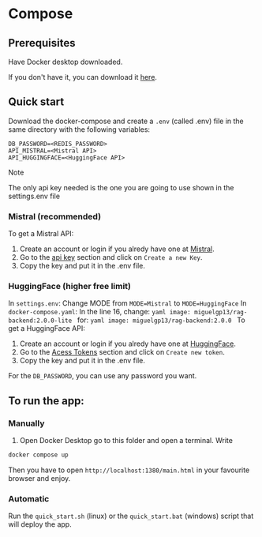 # Compose
## Prerequisites
Have Docker desktop downloaded.

If you don't have it, you can download it [here](https://docs.docker.com/get-started/introduction/get-docker-desktop/).

## Quick start
Download the docker-compose and create a `.env` (called .env) file in the same directory with the following variables:
```env
DB_PASSWORD=<REDIS_PASSWORD>
API_MISTRAL=<Mistral API>
API_HUGGINGFACE=<HuggingFace API>
```
> [!NOTE] 
> The only api key needed is the one you are going to use shown in the settings.env file
### Mistral (recommended)
To get a Mistral API:
1. Create an account or login if you alredy have one at [Mistral](https://auth.mistral.ai/ui/login).
2. Go to the [api key](https://console.mistral.ai/api-keys) section and click on `Create a new Key`.
3. Copy the key and put it in the .env file.

### HuggingFace (higher free limit)
In `settings.env`:
    Change MODE from `MODE=Mistral` to `MODE=HuggingFace`
In `docker-compose.yaml`:
    In the line 16, change:
    ```yaml
    image: miguelgp13/rag-backend:2.0.0-lite
    ```
    for:
    ```yaml
    image: miguelgp13/rag-backend:2.0.0
    ```
To get a HuggingFace API:
1. Create an account or login if you alredy have one at [HuggingFace](https://huggingface.co/login).
2. Go to the [Acess Tokens](https://huggingface.co/settings/tokens) section and click on `Create new token`.
3. Copy the key and put it in the .env file.

For the `DB_PASSWORD`, you can use any password you want.

## To run the app:
### Manually 
1. Open Docker Desktop go to this folder and open a terminal. Write
```bash
docker compose up
```
Then you have to open `http://localhost:1380/main.html` in your favourite browser and enjoy.

### Automatic
Run the `quick_start.sh` (linux) or the `quick_start.bat` (windows) script that will deploy the app.
